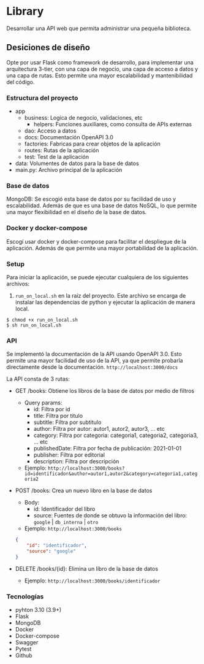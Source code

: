 # Library

Desarrollar una API web que permita administrar una pequeña biblioteca.

## Desiciones de diseño

Opte por usar Flask como framework de desarrollo, para implementar una arquitectura 3-tier, con una capa de negocio, una capa de acceso a datos y una capa de rutas. Esto permite una mayor escalabilidad y mantenibilidad del código. 

### Estructura del proyecto

- app
    - business: Logica de negocio, validaciones, etc
        - helpers: Funciones auxiliares, como consulta de APIs externas
    - dao: Acceso a datos
    - docs: Documentación OpenAPI 3.0
    - factories: Fabricas para crear objetos de la aplicación
    - routes: Rutas de la aplicación
    - test: Test de la aplicación
- data: Volumentes de datos para la base de datos
- main.py: Archivo principal de la aplicación

### Base de datos

MongoDB: Se escogió esta base de datos por su facilidad de uso y escalabilidad. Además de que es una base de datos NoSQL, lo que permite una mayor flexibilidad en el diseño de la base de datos.

### Docker y docker-compose

Escogí usar docker y docker-compose para facilitar el despliegue de la aplicación. Además de que permite una mayor portabilidad de la aplicación.

### Setup

Para iniciar la aplicación, se puede ejecutar cualquiera de los siguientes archivos:
1. `run_on_local.sh` en la raíz del proyecto. Este archivo se encarga de instalar las dependencias de python y ejecutar la aplicación de manera local.

```
$ chmod +x run_on_local.sh
$ sh run_on_local.sh
```

### API

Se implementó la documentación de la API usando OpenAPI 3.0. Esto permite una mayor facilidad de uso de la API, ya que permite probarla directamente desde la documentación. `http://localhost:3000/docs`

La API consta de 3 rutas:

- GET /books: Obtiene los libros de la base de datos por medio de filtros
    - Query params:
        - id: Filtra por id
        - title: Filtra por titulo
        - subtitle: Filtra por subtitulo
        - author: Filtra por autor: autor1, autor2, autor3, ... etc
        - category: Filtra por categoria: categoria1, categoria2, categoria3, ... etc
        - publishedDate: Filtra por fecha de publicación: 2021-01-01
        - publisher: Filtra por editorial
        - description: Filtra por descripción
    - Ejemplo: `http://localhost:3000/books?id=identificador&author=autor1,autor2&category=categoria1,categoria2`

- POST /books: Crea un nuevo libro en la base de datos
    - Body:
        - id: Identificador del libro
        - source: Fuentes de donde se obtuvo la información del libro: `google` | `db_interna` | `otro`
    - Ejemplo: `http://localhost:3000/books`
    ```json
    {
        "id": "identificador",
        "source": "google"
    }
    ```
- DELETE /books/{id}: Elimina un libro de la base de datos
    - Ejemplo: `http://localhost:3000/books/identificador`

### Tecnologías

- pyhton 3.10 (3.9+)
- Flask
- MongoDB
- Docker
- Docker-compose
- Swagger
- Pytest
- Github

